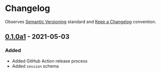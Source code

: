 # Changelog

Observes [Semantic Versioning](https://semver.org/spec/v2.0.0.html) standard and [Keep a Changelog](https://keepachangelog.com/en/1.0.0/) convention.

## [0.1.0a1] - 2021-05-03
### Added 
+ Added GitHub Action release process
+ Added `session` schema

[0.1.0a1]: https://github.com/datajoint/element-session/releases/tag/0.1.0a1
